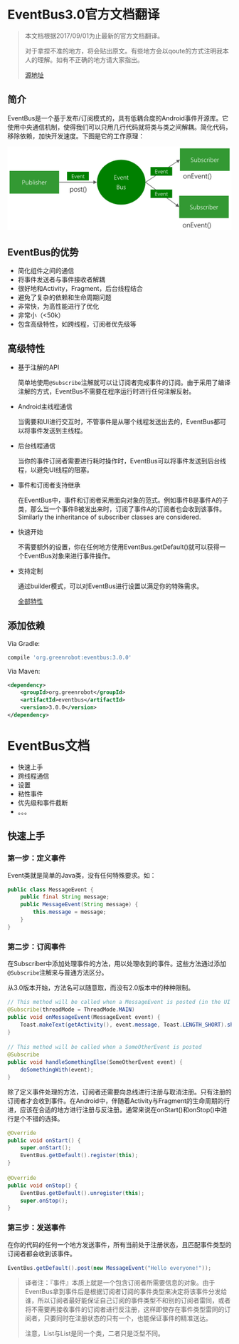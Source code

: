 # EventBus3.0官方文档翻译

> 本文档根据2017/09/01为止最新的官方文档翻译。
>
> 对于拿捏不准的地方，将会贴出原文。有些地方会以qoute的方式注明我本人的理解。如有不正确的地方请大家指出。
>
> [源地址](http://greenrobot.org/eventbus/)

## 简介

EventBus是一个基于发布/订阅模式的，具有低耦合度的Android事件开源库。它使用中央通信机制，使得我们可以只用几行代码就将类与类之间解耦。简化代码，移除依赖，加快开发速度。下图是它的工作原理：

![](https://raw.githubusercontent.com/greenrobot/EventBus/master/EventBus-Publish-Subscribe.png)

## EventBus的优势

- 简化组件之间的通信
- 将事件发送者与事件接收者解耦
- 很好地和Activity，Fragment，后台线程结合
- 避免了复杂的依赖和生命周期问题
- 非常快，为高性能进行了优化
- 非常小（<50k）
- 包含高级特性，如跨线程，订阅者优先级等

## 高级特性

- 基于注解的API

  简单地使用`@Subscribe`注解就可以让订阅者完成事件的订阅。由于采用了编译注解的方式，EventBus不需要在程序运行时进行任何注解反射。

- Android主线程通信

  当需要和UI进行交互时，不管事件是从哪个线程发送出去的，EventBus都可以将事件发送到主线程。

- 后台线程通信

  当你的事件订阅者需要进行耗时操作时，EventBus可以将事件发送到后台线程，以避免UI线程的阻塞。

- 事件和订阅者支持继承

  在EventBus中，事件和订阅者采用面向对象的范式。例如事件B是事件A的子类，那么当一个事件B被发出来时，订阅了事件A的订阅者也会收到该事件。Similarly the inheritance of subscriber classes are considered.

- 快速开始

  不需要额外的设置，你在任何地方使用EventBus.getDefault()就可以获得一个EventBus对象来进行事件操作。

- 支持定制

  通过builder模式，可以对EventBus进行设置以满足你的特殊需求。

  [全部特性](http://greenrobot.org/eventbus/features/)

## 添加依赖

Via Gradle:

```gradle
compile 'org.greenrobot:eventbus:3.0.0'
```

Via Maven:

```xml
<dependency>
    <groupId>org.greenrobot</groupId>
    <artifactId>eventbus</artifactId>
    <version>3.0.0</version>
</dependency>
```

# EventBus文档

- 快速上手
- 跨线程通信
- 设置
- 粘性事件
- 优先级和事件截断
- 。。。

## 快速上手

### 第一步：定义事件

Event类就是简单的Java类，没有任何特殊要求。如：

```java
public class MessageEvent {
    public final String message;
    public MessageEvent(String message) {
        this.message = message;
    }
}
```
### 第二步：订阅事件

在Subscriber中添加处理事件的方法，用以处理收到的事件。这些方法通过添加`@Subscribe`注解来与普通方法区分。

从3.0版本开始，方法名可以随意取，而没有2.0版本中的种种限制。

```java
// This method will be called when a MessageEvent is posted (in the UI thread for Toast)
@Subscribe(threadMode = ThreadMode.MAIN)
public void onMessageEvent(MessageEvent event) {
    Toast.makeText(getActivity(), event.message, Toast.LENGTH_SHORT).show();
}
 
// This method will be called when a SomeOtherEvent is posted
@Subscribe
public void handleSomethingElse(SomeOtherEvent event) {
    doSomethingWith(event);
}
```

除了定义事件处理的方法，订阅者还需要向总线进行注册与取消注册。只有注册的订阅者才会收到事件。在Android中，伴随着Activity与Fragment的生命周期的行进，应该在合适的地方进行注册与反注册。通常来说在onStart()和onStop()中进行是个不错的选择。

```java
@Override
public void onStart() {
    super.onStart();
    EventBus.getDefault().register(this);
}
 
@Override
public void onStop() {
    EventBus.getDefault().unregister(this);
    super.onStop();
}
```

### 第三步：发送事件

在你的代码的任何一个地方发送事件，所有当前处于注册状态，且匹配事件类型的订阅者都会收到该事件。

```java
EventBus.getDefault().post(new MessageEvent("Hello everyone!"));
```

> 译者注：『事件』本质上就是一个包含订阅者所需要信息的对象。由于EventBus拿到事件后是根据订阅者订阅的事件类型来决定将该事件分发给谁，所以订阅者最好能保证自己订阅的事件类型不和别的订阅者雷同，或者将不需要再接收事件的订阅者进行反注册，这样即使存在事件类型雷同的订阅者，只要同时在注册状态的只有一个，也能保证事件的精准送达。
>
> 注意，List<ObjectA>与List<ObjectB>是同一个类，二者只是泛型不同。